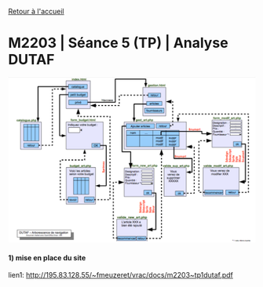 [Retour à l'accueil](README.md)

# M2203 | Séance 5 (TP) | Analyse DUTAF
![GitHub Logo](/plan.png)
#### 1) mise en place du site
lien1: http://195.83.128.55/~fmeuzeret/vrac/docs/m2203~tp1dutaf.pdf
